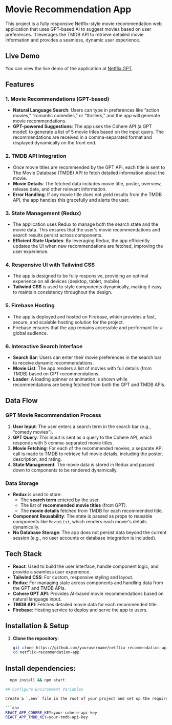 # Movie Recommendation App

This project is a fully responsive Netflix-style movie recommendation web application that uses GPT-based AI to suggest movies based on user preferences. It leverages the TMDB API to retrieve detailed movie information and provides a seamless, dynamic user experience.

## Live Demo

You can view the live demo of the application at [Netflix GPT](https://netflixgpt-174a5.web.app/).


## Features

### 1. **Movie Recommendations (GPT-based)**
   - **Natural Language Search**: Users can type in preferences like “action movies,” “romantic comedies,” or “thrillers,” and the app will generate movie recommendations.
   - **GPT-powered Suggestions**: The app uses the Cohere API (a GPT model) to generate a list of 5 movie titles based on the input query. The recommendations are received in a comma-separated format and displayed dynamically on the front end.

### 2. **TMDB API Integration**
   - Once movie titles are recommended by the GPT API, each title is sent to The Movie Database (TMDB) API to fetch detailed information about the movie.
   - **Movie Details**: The fetched data includes movie title, poster, overview, release date, and other relevant information.
   - **Error Handling**: If any movie title does not yield results from the TMDB API, the app handles this gracefully and alerts the user.

### 3. **State Management (Redux)**
   - The application uses Redux to manage both the search state and the movie data. This ensures that the user's movie recommendations and search results persist across components.
   - **Efficient State Updates**: By leveraging Redux, the app efficiently updates the UI when new recommendations are fetched, improving the user experience.

### 4. **Responsive UI with Tailwind CSS**
   - The app is designed to be fully responsive, providing an optimal experience on all devices (desktop, tablet, mobile).
   - **Tailwind CSS** is used to style components dynamically, making it easy to maintain consistency throughout the design.

### 5. **Firebase Hosting**
   - The app is deployed and hosted on Firebase, which provides a fast, secure, and scalable hosting solution for the project.
   - Firebase ensures that the app remains accessible and performant for a global audience.

### 6. **Interactive Search Interface**
   - **Search Bar**: Users can enter their movie preferences in the search bar to receive dynamic recommendations.
   - **Movie List**: The app renders a list of movies with full details (from TMDB) based on GPT recommendations.
   - **Loader**: A loading spinner or animation is shown while recommendations are being fetched from both the GPT and TMDB APIs.

## Data Flow

### GPT Movie Recommendation Process
1. **User Input**: The user enters a search term in the search bar (e.g., “comedy movies”).
2. **GPT Query**: This input is sent as a query to the Cohere API, which responds with 5 comma-separated movie titles.
3. **Movie Fetching**: For each of the recommended movies, a separate API call is made to TMDB to retrieve full movie details, including the poster, description, and rating.
4. **State Management**: The movie data is stored in Redux and passed down to components to be rendered dynamically.

### Data Storage
- **Redux** is used to store:
  - The **search term** entered by the user.
  - The list of **recommended movie titles** (from GPT).
  - The **movie details** fetched from TMDB for each recommended title.
- **Component Reusability**: The state is passed as props to reusable components like `MovieList`, which renders each movie's details dynamically.
- **No Database Storage**: The app does not persist data beyond the current session (e.g., no user accounts or database integration is included).

## Tech Stack

- **React**: Used to build the user interface, handle component logic, and provide a seamless user experience.
- **Tailwind CSS**: For custom, responsive styling and layout.
- **Redux**: For managing state across components and handling data from the GPT and TMDB APIs.
- **Cohere GPT API**: Provides AI-based movie recommendations based on natural language input.
- **TMDB API**: Fetches detailed movie data for each recommended title.
- **Firebase**: Hosting service to deploy and serve the app to users.

## Installation & Setup

1. **Clone the repository**:

   ```bash
   git clone https://github.com/yourusername/netflix-recommendation-app.git
   cd netflix-recommendation-app
   
## Install dependencies:

  ```bash
    npm install && npm start

## Configure Environment Variables

Create a `.env` file in the root of your project and set up the required API keys:

```env
REACT_APP_COHERE_KEY=your-cohere-api-key
REACT_APP_TMDB_KEY=your-tmdb-api-key


